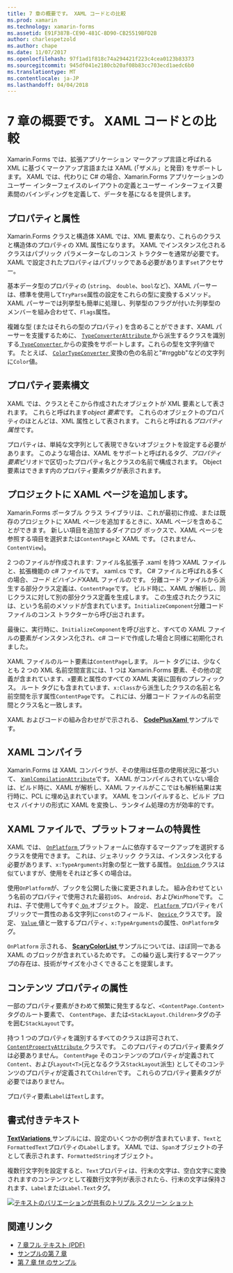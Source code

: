 ```yaml
---
title: 7 章の概要です。 XAML コードとの比較
ms.prod: xamarin
ms.technology: xamarin-forms
ms.assetid: E91F387B-CE90-481C-8D90-CB25519BFD2B
author: charlespetzold
ms.author: chape
ms.date: 11/07/2017
ms.openlocfilehash: 97f1ad1f818c74a294421f223c4cea0123b83373
ms.sourcegitcommit: 945df041e2180cb20af08b83cc703ecd1aedc6b0
ms.translationtype: MT
ms.contentlocale: ja-JP
ms.lasthandoff: 04/04/2018
---
```

# <a name="summary-of-chapter-7-xaml-vs-code"></a>7 章の概要です。 XAML コードとの比較

Xamarin.Forms では、拡張アプリケーション マークアップ言語と呼ばれる XML に基づくマークアップ言語または XAML (「ザメル」と発音) をサポートします。 XAML では、代わりに C# の場合、Xamarin.Forms アプリケーションのユーザー インターフェイスのレイアウトの定義とユーザー インターフェイス要素間のバインディングを定義して、データを基になるを提供します。

## <a name="properties-and-attributes"></a>プロパティと属性

Xamarin.Forms クラスと構造体 XAML では、XML 要素なり、これらのクラスと構造体のプロパティの XML 属性になります。 XAML でインスタンス化されるクラスはパブリック パラメーターなしのコンス トラクターを通常が必要です。 XAML で設定されたプロパティはパブリックである必要があります`set`アクセサー。

基本データ型のプロパティの (`string`、 `double`、`bool`など)、XAML パーサーは、標準を使用して`TryParse`属性の設定をこれらの型に変換するメソッド。 XAML パーサーでは列挙型も簡単に処理し、列挙型のフラグが付いた列挙型のメンバーを組み合わせて、`Flags`属性。

複雑な型 (またはそれらの型のプロパティ) を含めることができます、XAML パーサーを支援するために、 [ `TypeConverterAttribute` ](https://developer.xamarin.com/api/type/Xamarin.Forms.TypeConverterAttribute/)から派生するクラスを識別する[ `TypeConverter` ](https://developer.xamarin.com/api/type/Xamarin.Forms.TypeConverter/)からの変換をサポートします。これらの型を文字列値です。 たとえば、 [ `ColorTypeConverter` ](https://developer.xamarin.com/api/type/Xamarin.Forms.ColorTypeConverter/)変換の色の名前と"#rrggbb"などの文字列に`Color`値。

## <a name="property-element-syntax"></a>プロパティ要素構文

XAML では、クラスとそこから作成されたオブジェクトが XML 要素として表されます。 これらと呼ばれます*object 要素*です。 これらのオブジェクトのプロパティのほとんどは、XML 属性として表されます。 これらと呼ばれる*プロパティ属性*です。

プロパティは、単純な文字列として表現できないオブジェクトを設定する必要があります。 このような場合は、XAML をサポートと呼ばれるタグ、*プロパティ要素*ピリオドで区切ったプロパティ名とクラスの名前で構成されます。 Object 要素はできます内のプロパティ要素タグが表示されます。

## <a name="adding-a-xaml-page-to-your-project"></a>プロジェクトに XAML ページを追加します。

Xamarin.Forms ポータブル クラス ライブラリは、これが最初に作成、または既存のプロジェクトに XAML ページを追加するときに、XAML ページを含めることができます。 新しい項目を追加するダイアログ ボックスで、XAML ページを参照する項目を選択または`ContentPage`と XAML です。 (されません、 `ContentView`)。

2 つのファイルが作成されます: ファイル名拡張子 .xaml を持つ XAML ファイルと、拡張機能の c# ファイルです。 xaml.cs です。 C# ファイルと呼ばれる多くの場合、*コード ビハインド*XAML ファイルのです。 分離コード ファイルから派生する部分クラス定義は、`ContentPage`です。 ビルド時に、XAML が解析し、同じクラスに対して別の部分クラス定義を生成します。 この生成されたクラスには、という名前のメソッドが含まれています。`InitializeComponent`分離コード ファイルのコンス トラクターから呼び出されます。

最後に、実行時に、`InitializeComponent`を呼び出すと、すべての XAML ファイルの要素がインスタンス化され、c# コードで作成した場合と同様に初期化されました。

XAML ファイルのルート要素は`ContentPage`します。 ルート タグには、少なくとも 2 つの XML 名前空間宣言には、1 つは Xamarin.Forms 要素、その他の定義が含まれています、`x`要素と属性のすべての XAML 実装に固有のプレフィックス。 ルート タグにも含まれています、`x:Class`から派生したクラスの名前と名前空間を示す属性`ContentPage`です。 これには、分離コード ファイルの名前空間とクラス名と一致します。

XAML およびコードの組み合わせがで示される、 [ **CodePlusXaml** ](https://github.com/xamarin/xamarin-forms-book-samples/tree/master/Chapter07)サンプルです。

## <a name="the-xaml-compiler"></a>XAML コンパイラ

Xamarin.Forms は XAML コンパイラが、その使用は任意の使用状況に基づいて、 [ `XamlCompilationAttribute`](https://developer.xamarin.com/api/type/Xamarin.Forms.Xaml.XamlCompilationAttribute/)です。 XAML がコンパイルされていない場合は、ビルド時に、XAML が解析し、XAML ファイルがここではも解析結果は実行時に、PCL に埋め込まれています。 XAML をコンパイルすると、ビルド プロセス バイナリの形式に XAML を変換し、ランタイム処理の方が効率的です。

## <a name="platform-specificity-in-the-xaml-file"></a>XAML ファイルで、プラットフォームの特異性

XAML では、 [ `OnPlatform` ](https://developer.xamarin.com/api/type/Xamarin.Forms.OnPlatform%3CT%3E/)プラットフォームに依存するマークアップを選択するクラスを使用できます。 これは、ジェネリック クラスは、インスタンス化する必要があります、`x:TypeArguments`対象の型と一致する属性。 [ `OnIdiom` ](https://developer.xamarin.com/api/type/Xamarin.Forms.OnIdiom%3CT%3E/)クラスは似ていますが、使用をそれほど多くの場合は。

使用`OnPlatform`が、ブックを公開した後に変更されました。 組み合わせてという名前のプロパティで使用された最初`iOS`、 `Android`、および`WinPhone`です。 これは、子で使用して今すぐ[ `On` ](https://developer.xamarin.com/api/type/Xamarin.Forms.On/)オブジェクト。 設定、 [ `Platform` ](https://developer.xamarin.com/api/property/Xamarin.Forms.On.Platform/)プロパティをパブリックで一貫性のある文字列に`const`のフィールド、 [ `Device` ](https://developer.xamarin.com/api/type/Xamarin.Forms.Device/)クラスです。 設定、 [ `Value` ](https://developer.xamarin.com/api/property/Xamarin.Forms.On.Value/)値と一致するプロパティ、`x:TypeArguments`の属性、`OnPlatform`タグ。

`OnPlatform` 示される、 [ **ScaryColorList** ](https://github.com/xamarin/xamarin-forms-book-samples/tree/master/Chapter07/ScaryColorList)サンプルについては、ほぼ同一である XAML のブロックが含まれているためです。 この繰り返し実行するマークアップの存在は、技術がサイズを小さくできることを提案します。

## <a name="the-content-property-attributes"></a>コンテンツ プロパティの属性

一部のプロパティ要素がきわめて頻繁に発生するなど、`<ContentPage.Content>`タグのルート要素で、 `ContentPage`、または`<StackLayout.Children>`タグの子を囲む`StackLayout`です。

持つ 1 つのプロパティを識別するすべてのクラスは許可されて、 [ `ContentPropertyAttribute` ](https://developer.xamarin.com/api/type/Xamarin.Forms.ContentPropertyAttribute/)クラスです。 このプロパティのプロパティ要素タグは必要ありません。 `ContentPage` そのコンテンツのプロパティが定義されて`Content`、および`Layout<T>`(元となるクラス`StackLayout`派生) としてそのコンテンツのプロパティが定義されて`Children`です。 これらのプロパティ要素タグが必要ではありません。

プロパティ要素`Label`は`Text`します。

## <a name="formatted-text"></a>書式付きテキスト

[ **TextVariations** ](https://github.com/xamarin/xamarin-forms-book-samples/tree/master/Chapter07/TextVariations)サンプルには、設定のいくつかの例が含まれています、`Text`と`FormattedText`プロパティの`Label`します。 XAML では、`Span`オブジェクトの子として表示されます、`FormattedString`オブジェクト。

 複数行文字列を設定すると、`Text`プロパティは、行末の文字は、空白文字に変換されますのコンテンツとして複数行文字列が表示されたら、行末の文字は保持されます、`Label`または`Label.Text`タグ。

 [![テキストのバリエーションが共有のトリプル スクリーン ショット](images/ch07fg03-small.png "書式設定テキスト バリエーション")](images/ch07fg03-large.png#lightbox "テキスト バリエーションの書式設定")



## <a name="related-links"></a>関連リンク

- [7 章フル テキスト (PDF)](https://download.xamarin.com/developer/xamarin-forms-book/XamarinFormsBook-Ch07-Apr2016.pdf)
- [サンプルの第 7 章](https://github.com/xamarin/xamarin-forms-book-samples/tree/master/Chapter07)
- [第 7 章 f# のサンプル](https://github.com/xamarin/xamarin-forms-book-samples/tree/master/Chapter07/FS/CodePlusXaml)
